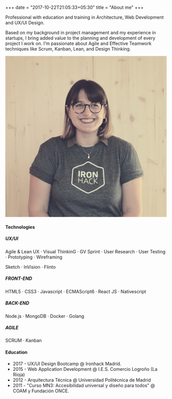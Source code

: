 +++
date = "2017-10-22T21:05:33+05:30"
title = "About me"
+++

Professional with education and training in Architecture, Web Development and UX/UI Design. 

Based on my background in project management and my experience in startups, I bring added value to the planning and development of every project I work on. I’m passionate about Agile and Effective Teamwork techniques like Scrum, Kanban, Lean, and Design Thinking.

![This is me!][1]

#### Technologies

##### UX/UI

Agile & Lean UX · Visual ThinkinG · GV Sprint · User Research · User Testing · Prototyping · Wireframing

Sketch · InVision · Flinto

##### FRONT-END
HTML5 · CSS3 · Javascript · ECMAScript6 · React JS · Nativescript

##### BACK-END
Node.js · MongoDB · Docker · Golang 

##### AGILE
SCRUM · Kanban

#### Education

* 2017 - UX/UI Design Bootcamp @ Ironhack Madrid.
* 2015 - Web Application Development @ I.E.S. Comercio Logroño (La Rioja) 
* 2012 - Arquitectura Técnica @ Universidad Politécnica de Madrid
* 2011 - "Curso MN3: Accesibilidad universal y diseño para todos" @ COAM y Fundación ONCE. 


[1]: /img/helena/helenamm_ironhack.jpg
